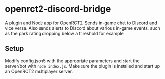 # openrct2-discord-bridge

A plugin and Node app for OpenRCT2. Sends in-game chat to Discord and vice versa. Also sends alerts to Discord about various in-game events, such as the park rating dropping below a threshold for example.

## Setup

Modify config.json5 with the appropriate parameters and start the server/bot with `node index.js`. Make sure the plugin is installed and start up an OpenRCT2 multiplayer server.
